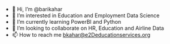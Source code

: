 - 👋 Hi, I’m @barikahar
- 👀 I’m interested in Education and Employment Data Science
- 🌱 I’m currently learning PowerBI and Python
- 💞️ I’m looking to collaborate on HR, Education and Airline Data
- 📫 How to reach me bkahar@e2Deducationservices.org

<!---
barikahar/barikahar is a ✨ special ✨ repository because its `README.md` (this file) appears on your GitHub profile.
You can click the Preview link to take a look at your changes.
--->
